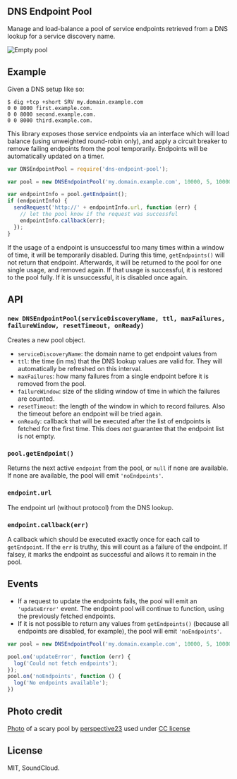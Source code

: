 ## DNS Endpoint Pool

Manage and load-balance a pool of service endpoints retrieved from a DNS lookup for a service discovery name.

![Empty pool](https://farm4.staticflickr.com/3480/3192156375_ca9377272a_z.jpg)

## Example

Given a DNS setup like so:

```shell
$ dig +tcp +short SRV my.domain.example.com
0 0 8000 first.example.com.
0 0 8000 second.example.com.
0 0 8000 third.example.com.
```

This library exposes those service endpoints via an interface which will load balance (using unweighted round-robin
only), and apply a circuit breaker to remove failing endpoints from the pool temporarily. Endpoints will be
automatically updated on a timer.

```js
var DNSEndpointPool = require('dns-endpoint-pool');

var pool = new DNSEndpointPool('my.domain.example.com', 10000, 5, 10000);

var endpointInfo = pool.getEndpoint();
if (endpointInfo) {
  sendRequest('http://' + endpointInfo.url, function (err) {
    // let the pool know if the request was successful
    endpointInfo.callback(err);
  });
}
```

If the usage of a endpoint is unsuccessful too many times within a window of time, it will be temporarily disabled.
During this time, `getEndpoints()` will not return that endpoint. Afterwards, it will be returned to the pool for one
single usage, and removed again. If that usage is successful, it is restored to the pool fully. If it is unsuccessful,
it is disabled once again.

## API

### `new DNSEndpointPool(serviceDiscoveryName, ttl, maxFailures, failureWindow, resetTimeout, onReady)`

Creates a new pool object.

- `serviceDiscoveryName`: the domain name to get endpoint values from
- `ttl`: the time (in ms) that the DNS lookup values are valid for. They will automatically be refreshed on this
  interval.
- `maxFailures`: how many failures from a single endpoint before it is removed from the pool.
- `failureWindow`: size of the sliding window of time in which the failures are counted.
- `resetTimeout`: the length of the window in which to record failures. Also the timeout before an endpoint will be
  tried again.
- `onReady`: callback that will be executed after the list of endpoints is fetched for the first time. This does *not* guarantee that the endpoint list is not empty.

### `pool.getEndpoint()`

Returns the next active `endpoint` from the pool, or `null` if none are available. If none are available, the pool will
emit `'noEndpoints'`.

### `endpoint.url`

The endpoint url (without protocol) from the DNS lookup.

### `endpoint.callback(err)`

A callback which should be executed exactly once for each call to `getEndpoint`. If the `err` is truthy, this will count
as a failure of the endpoint. If falsey, it marks the endpoint as successful and allows it to remain in the pool.

## Events

- If a request to update the endpoints fails, the pool will emit an `'updateError'` event. The endpoint pool will continue to
  function, using the previously fetched endpoints.
- If it is not possible to return any values from `getEndpoints()` (because all endpoints are disabled, for example), the
  pool will emit `'noEndpoints'`.


```js
var pool = new DNSEndpointPool('my.domain.example.com', 10000, 5, 10000, 10000);

pool.on('updateError', function (err) {
  log('Could not fetch endpoints');
});
pool.on('noEndpoints', function () {
  log('No endpoints available');
})
```

## Photo credit

[Photo](https://www.flickr.com/photos/perspective23/3192156375) of a scary pool by [perspective23](https://www.flickr.com/photos/perspective23/) used under [CC license](https://creativecommons.org/licenses/by-nc-nd/2.0/)

## License

MIT, SoundCloud.
